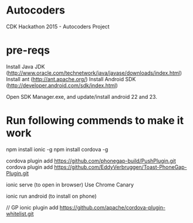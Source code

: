 # Autocoders 
CDK Hackathon 2015 - Autocoders Project

# pre-reqs
Install Java JDK (http://www.oracle.com/technetwork/java/javase/downloads/index.html)
Install ant (http://ant.apache.org/)
Install Android SDK (http://developer.android.com/sdk/index.html)

Open SDK Manager.exe, and update/install android 22 and 23.

# Run following commends to make it work
npm install ionic -g
npm install cordova -g

cordova plugin add https://github.com/phonegap-build/PushPlugin.git
cordova plugin add https://github.com/EddyVerbruggen/Toast-PhoneGap-Plugin.git

ionic serve  (to open in browser)  Use Chrome Canary

ionic run android   (to install on phone)

// GP
ionic plugin add https://github.com/apache/cordova-plugin-whitelist.git
